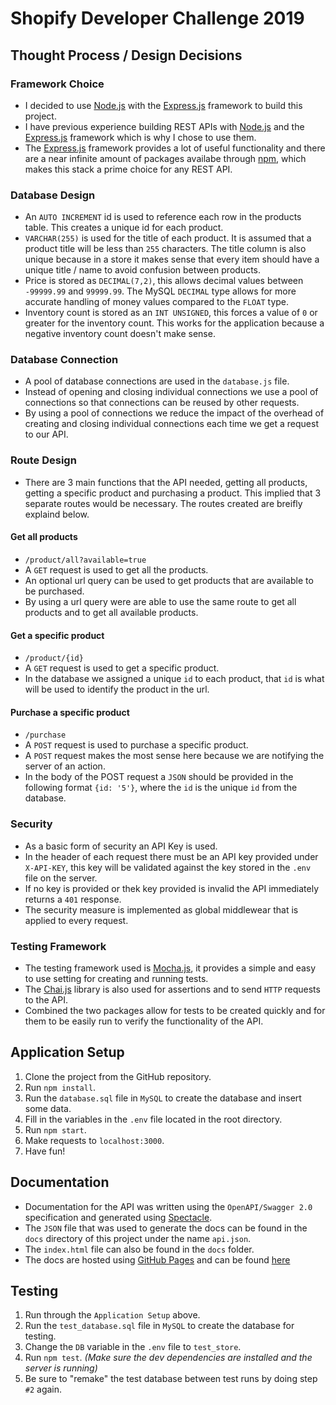 # Shopify Developer Challenge 2019

## Thought Process / Design Decisions

### Framework Choice
* I decided to use [Node.js](https://nodejs.org/en/) with the [Express.js](https://expressjs.com/) framework to build this project.
* I have previous experience building REST APIs with [Node.js](https://nodejs.org/en/) and the [Express.js](https://expressjs.com/) framework which is why I chose to use them.
* The [Express.js](https://expressjs.com/) framework provides a lot of useful functionality and there are a near infinite amount of packages availabe through [npm](https://www.npmjs.com/), which makes this stack a prime choice for any REST API.

### Database Design
* An `AUTO INCREMENT` id is used to reference each row in the products table. This creates a unique id for each product.
* `VARCHAR(255)` is used for the title of each product. It is assumed that a product title will be less than `255` characters. The title column is also unique because in a store it makes sense that every item should have a unique title / name to avoid confusion between products.
* Price is stored as `DECIMAL(7,2)`, this allows decimal values between `-99999.99` and `99999.99`. The MySQL `DECIMAL` type allows for more accurate handling of money values compared to the `FLOAT` type.
* Inventory count is stored as an `INT UNSIGNED`, this forces a value of `0` or greater for the inventory count. This works for the application because a negative inventory count doesn't make sense.

### Database Connection
* A pool of database connections are used in the `database.js` file.
* Instead of opening and closing individual connections we use a pool of connections so that connections can be reused by other requests.
* By using a pool of connections we reduce the impact of the overhead of creating and closing individual connections each time we get a request to our API.

### Route Design
* There are 3 main functions that the API needed, getting all products, getting a specific product and purchasing a product. This implied that 3 separate routes would be necessary. The routes created are breifly explaind below.

#### Get all products
* `/product/all?available=true`
* A `GET` request is used to get all the products.
* An optional url query can be used to get products that are available to be purchased.
* By using a url query were are able to use the same route to get all products and to get all available products.

#### Get a specific product
* `/product/{id}`
* A `GET` request is used to get a specific product.
* In the database we assigned a unique `id` to each product, that `id` is what will be used to identify the product in the url.

#### Purchase a specific product
* `/purchase`
* A `POST` request is used to purchase a specific product.
* A `POST` request makes the most sense here because we are notifying the server of an action.
* In the body of the POST request a `JSON` should be provided in the following format `{id: '5'}`, where the `id` is the unique `id` from the database.

### Security
* As a basic form of security an API Key is used.
* In the header of each request there must be an API key provided under `X-API-KEY`, this key will be validated against the key stored in the `.env` file on the server.
* If no key is provided or thek key provided is invalid the API immediately returns a `401` response.
* The security measure is implemented as global middlewear that is applied to every request.

### Testing Framework
* The testing framework used is [Mocha.js](https://mochajs.org/), it provides a simple and easy to use setting for creating and running tests.
* The [Chai.js](https://www.chaijs.com/) library is also used for assertions and to send `HTTP` requests to the API.
* Combined the two packages allow for tests to be created quickly and for them to be easily run to verify the functionality of the API.

## Application Setup

1. Clone the project from the GitHub repository.
2. Run `npm install`.
3. Run the `database.sql` file in `MySQL` to create the database and insert some data.
4. Fill in the variables in the `.env` file located in the root directory.
5. Run `npm start`.
6. Make requests to `localhost:3000`.
7. Have fun!

## Documentation
* Documentation for the API was written using the `OpenAPI/Swagger 2.0` specification and generated using [Spectacle](https://github.com/sourcey/spectacle).
* The `JSON` file that was used to generate the docs can be found in the `docs` directory of this project under the name `api.json`.
* The `index.html` file can also be found in the `docs` folder.
* The docs are hosted using [GitHub Pages](https://pages.github.com/) and can be found [here](https://frank-k.github.io/shopify-challenge/)


## Testing

1. Run through the `Application Setup` above.
2. Run the `test_database.sql` file in `MySQL` to create the database for testing.
3. Change the `DB` variable in the `.env` file to `test_store`.
4. Run `npm test`. *(Make sure the dev dependencies are installed and the server is running)*
5. Be sure to "remake" the test database between test runs by doing step `#2` again.

